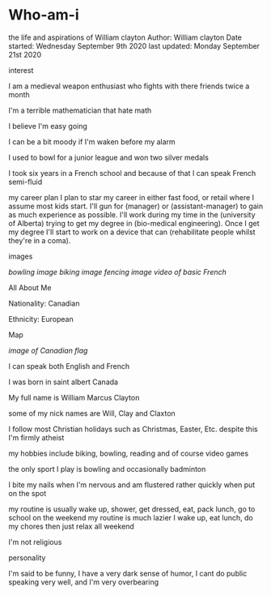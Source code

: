 # Who-am-i
the life and aspirations of William clayton   Author: William clayton    Date started: Wednesday September 9th 2020     last updated: Monday September 21st  2020

interest

  I am a medieval weapon enthusiast who fights with there friends twice a month

  I'm a terrible mathematician that hate math

  I believe I'm easy going

  I can be a bit moody if I'm waken before my alarm

  I used to bowl for a junior league and won two silver medals

  I took six years in a French school and because of that I can speak French semi-fluid

my career plan
  I plan to star my career in either fast food, or retail where I assume most kids start. I'll gun for (manager) or (assistant-manager) to gain as much experience as possible. I'll work during my time in the (university of Alberta) trying to get my degree in (bio-medical engineering). Once I get my degree I'll start to work on a device that can (rehabilitate people whilst they're in a coma).

images

*bowling image* *biking image* *fencing image* *video of basic French*

All About Me

  Nationality: Canadian

  Ethnicity: European

  Map

  *image of Canadian flag*

  I can speak both English  and French

  I was born in saint albert Canada

  My full name is William Marcus Clayton

  some of my nick names are Will, Clay and Claxton

  I follow most Christian holidays such as Christmas, Easter, Etc. despite this I'm firmly atheist

  my hobbies include biking, bowling, reading and of course video games

  the only sport I play is bowling and occasionally badminton

  I bite my nails when I'm nervous and am flustered rather quickly when put on the spot

  my routine is usually wake up, shower, get dressed, eat, pack lunch, go to school
  on the weekend my routine is much lazier I wake up, eat lunch, do my chores then just relax all weekend

  I'm not religious

personality

  I'm said to be funny, I have a very dark sense of humor, I cant do public speaking very well, and I'm very overbearing
